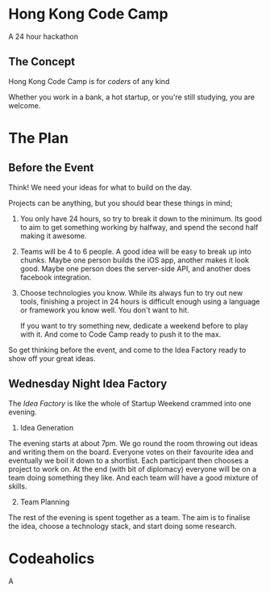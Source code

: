 # Hong Kong Code Camp

A 24 hour hackathon

## The Concept

Hong Kong Code Camp is for *coders* of any kind

Whether you work in a bank, a hot startup, or you're still studying, you are welcome.

# The Plan

## Before the Event

Think!
We need your ideas for what to build on the day.

Projects can be anything, but you should bear these things in mind;

1. You only have 24 hours, so try to break it down to the minimum.
   Its good to aim to get something working by halfway, and spend the second half making it awesome.

2. Teams will be 4 to 6 people.
   A good idea will be easy to break up into chunks.
   Maybe one person builds the iOS app, another makes it look good.
   Maybe one person does the server-side API, and another does facebook integration.

3. Choose technologies you know.
   While its always fun to try out new tools,
   finishing a project in 24 hours is difficult enough using a language or framework you know well. You don't want to hit.

   If you want to try something new, dedicate a weekend before to play with it.
   And come to Code Camp ready to push it to the max.

So get thinking before the event, and come to the Idea Factory ready to show off your great ideas.
 
## Wednesday Night Idea Factory

The *Idea Factory* is like the whole of Startup Weekend crammed into one evening.

1. Idea Generation

The evening starts at about 7pm.
We go round the room throwing out ideas and writing them on the board.
Everyone votes on their favourite idea and eventually we boil it down to a shortlist.
Each participant then chooses a project to work on.
At the end (with  bit of diplomacy) everyone will be on a team doing something they like. And each team will have a good mixture of skills.

2. Team Planning

The rest of the evening is spent together as a team.
The aim is to finalise the idea, choose a technology stack, and start doing some research.



Codeaholics
===========
A 
